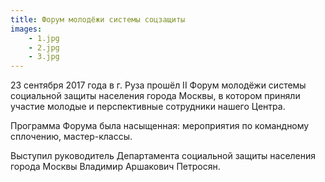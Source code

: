 ```yaml
---
title: Форум молодёжи системы соцзащиты
images:
    - 1.jpg
    - 2.jpg
    - 3.jpg
---
```

23 сентября 2017 года в г. Руза прошёл II Форум молодёжи системы социальной защиты населения города Москвы, в котором
приняли участие молодые и перспективные сотрудники нашего Центра.

<!--more-->
Программа Форума была насыщенная: мероприятия по командному сплочению, мастер-классы.

Выступил руководитель Департамента социальной защиты населения города Москвы Владимир Аршакович Петросян. 
